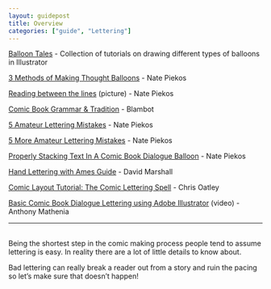 ```yaml
---
layout: guidepost
title: Overview
categories: ["guide", "Lettering"]
---
```


[Balloon Tales](http://www.balloontales.com/category/tips/lettering/) - Collection of tutorials on drawing different types of balloons in Illustrator

[3 Methods of Making Thought Balloons](http://1.bp.blogspot.com/-4JMHNg6fMVc/T7z7ZgdG-AI/AAAAAAAAA6k/UZQs2e-XrWY/s1600/deepthoughts.jpg) - Nate Piekos

[Reading between the lines](https://pbs.twimg.com/media/CjOJNZFWkAAOdzz.jpg:large) (picture) - Nate Piekos

[Comic Book Grammar & Tradition](http://www.blambot.com/articles_grammar.shtml) - Blambot

[5 Amateur Lettering Mistakes](https://beyondthebunker.files.wordpress.com/2012/06/lettering-mistakes-1.jpg) - Nate Piekos

[5 More Amateur Lettering Mistakes](https://s-media-cache-ak0.pinimg.com/originals/ea/2d/b6/ea2db6b9a4d1140567dba8498b9a91ba.jpg) - Nate Piekos

[Properly Stacking Text In A Comic Book Dialogue Balloon](https://s-media-cache-ak0.pinimg.com/originals/22/b7/1c/22b71c911491d0359e4e7d04d9013634.png) - Nate Piekos

[Hand Lettering with Ames Guide](http://www.artofthecomicbook.com/materials/lettering-amesguide.htm) - David Marshall

[Comic Layout Tutorial: The Comic Lettering Spell](http://chrisoatley.com/comic-lettering-comic-layout/) - Chris Oatley

[Basic Comic Book Dialogue Lettering using Adobe Illustrator](https://www.youtube.com/watch?v=3K_Q08erTt8&t=633s) (video) - Anthony Mathenia

<hr><br>
Being the shortest step in the comic making process people tend to assume lettering is easy. In reality there are a lot of little details to know about.

Bad lettering can really break a reader out from a story and ruin the pacing so let’s make sure that doesn’t happen!